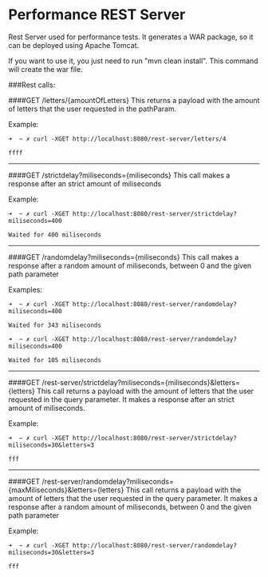Performance REST Server
=======================

Rest Server used for performance tests. It generates a WAR package, so it can be deployed using Apache Tomcat.

If you want to use it, you just need to run "mvn clean install". This command will create the war file.

###Rest calls:

####GET  /letters/{amountOfLetters}
This returns a payload with the amount of letters that the user requested in the pathParam.

Example:
```
➜  ~ ✗ curl -XGET http://localhost:8080/rest-server/letters/4

ffff
```
-----------------------------------------------------------------------------------------------------

####GET  /strictdelay?miliseconds={miliseconds}
This call makes a response after an strict amount of miliseconds

Example:
```
➜  ~ ✗ curl -XGET http://localhost:8080/rest-server/strictdelay?miliseconds=400

Waited for 400 miliseconds
```
-----------------------------------------------------------------------------------------------------

####GET  /randomdelay?miliseconds={miliseconds}
This call makes a response after a random amount of miliseconds, between 0 and the given path parameter

Examples:
```
➜  ~ ✗ curl -XGET http://localhost:8080/rest-server/randomdelay?miliseconds=400

Waited for 343 miliseconds
```

```
➜  ~ ✗ curl -XGET http://localhost:8080/rest-server/randomdelay?miliseconds=400

Waited for 105 miliseconds
```
-----------------------------------------------------------------------------------------------------

####GET  /rest-server/strictdelay?miliseconds={miliseconds}&letters={letters}
This call returns a payload with the amount of letters that the user requested in the query parameter.
It makes a response after an strict amount of miliseconds.

Example:
```
➜  ~ ✗ curl -XGET http://localhost:8080/rest-server/strictdelay?miliseconds=30&letters=3

fff
```
-----------------------------------------------------------------------------------------------------

####GET  /rest-server/randomdelay?miliseconds={maxMiliseconds}&letters={letters}
This call returns a payload with the amount of letters that the user requested in the query parameter.
It makes a response after a random amount of miliseconds, between 0 and the given path parameter

Example:
```
➜  ~ ✗ curl -XGET http://localhost:8080/rest-server/randomdelay?miliseconds=30&letters=3

fff
```
